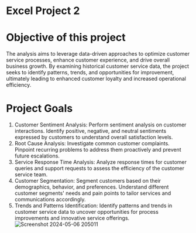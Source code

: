 # Excel Project 2

# Objective of this project
The analysis aims to leverage data-driven approaches to optimize customer service processes, enhance customer experience, and drive overall business growth. By examining historical customer service data, the project seeks to identify patterns, trends, and opportunities for improvement, ultimately leading to enhanced customer loyalty and increased operational efficiency.

# Project Goals
1. Customer Sentiment Analysis: Perform sentiment analysis on customer interactions. Identify positive, negative, and neutral sentiments expressed by customers to understand overall satisfaction levels.
2. Root Cause Analysis: Investigate common customer complaints. Pinpoint recurring problems to address them proactively and prevent future escalations.
3. Service Response Time Analysis: Analyze response times for customer queries and support requests to assess the efficiency of the customer service team.
4. Customer Segmentation: Segment customers based on their demographics, behavior, and preferences. Understand different customer segments' needs and pain points to tailor services and communications accordingly.
5. Trends and Patterns Identification: Identify patterns and trends in customer service data to uncover opportunities for process improvements and innovative service offerings.
   ![Screenshot 2024-05-06 205011](https://github.com/Gautam20024/Excel-Projects/assets/154214132/40c705a5-a040-420c-a3ab-3f1b664f4875)

